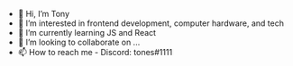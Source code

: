 - 👋 Hi, I’m Tony
- 👀 I’m interested in frontend development, computer hardware, and tech
- 🌱 I’m currently learning JS and React
- 💞️ I’m looking to collaborate on ...
- 📫 How to reach me - Discord: tones#1111

<!---
T0NES/T0NES is a ✨ special ✨ repository because its `README.md` (this file) appears on your GitHub profile.
You can click the Preview link to take a look at your changes.
--->
